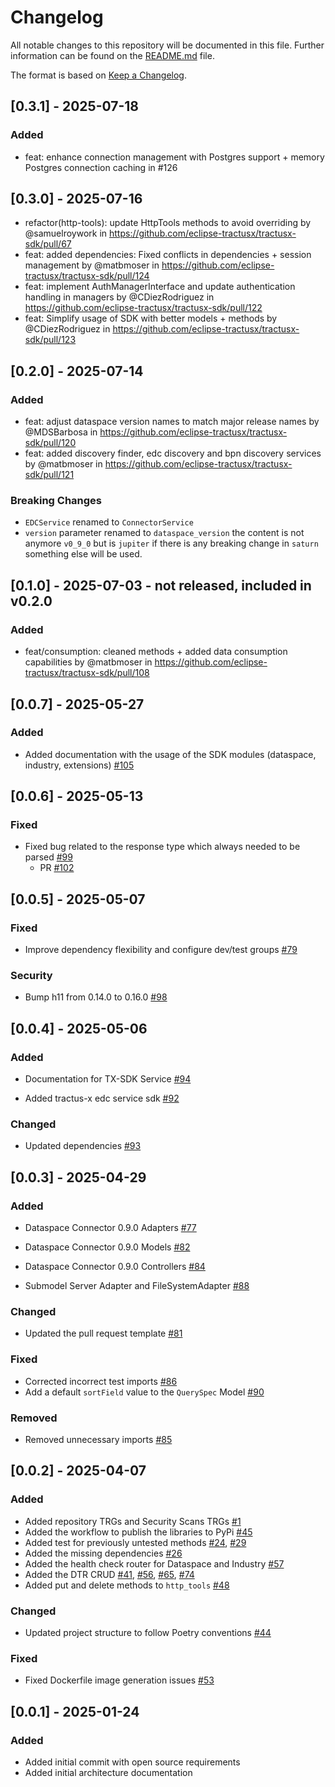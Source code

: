 # Changelog

All notable changes to this repository will be documented in this file.
Further information can be found on the [README.md](README.md) file.

The format is based on [Keep a Changelog](https://keepachangelog.com/en/1.0.0/).

## [0.3.1] - 2025-07-18

 ### Added

 - feat: enhance connection management with Postgres support + memory Postgres connection caching in #126

## [0.3.0] - 2025-07-16

- refactor(http-tools): update HttpTools methods to  avoid overriding by @samuelroywork in https://github.com/eclipse-tractusx/tractusx-sdk/pull/67
- feat: added dependencies: Fixed conflicts in dependencies + session management by @matbmoser in https://github.com/eclipse-tractusx/tractusx-sdk/pull/124
- feat: implement AuthManagerInterface and update authentication handling in managers by @CDiezRodriguez in https://github.com/eclipse-tractusx/tractusx-sdk/pull/122
- feat: Simplify usage of SDK with better models + methods by @CDiezRodriguez in https://github.com/eclipse-tractusx/tractusx-sdk/pull/123

## [0.2.0] - 2025-07-14

### Added

- feat: adjust dataspace version names to match major release names by @MDSBarbosa in https://github.com/eclipse-tractusx/tractusx-sdk/pull/120
- feat: added discovery finder, edc discovery and bpn discovery services by @matbmoser in https://github.com/eclipse-tractusx/tractusx-sdk/pull/121

### Breaking Changes

- `EDCService` renamed to `ConnectorService`
- `version` parameter renamed to `dataspace_version` the content is not anymore `v0_9_0` but is `jupiter` if there is any breaking change in `saturn` something else will be used.

## [0.1.0] - 2025-07-03 - not released, included in v0.2.0

### Added

- feat/consumption: cleaned methods + added data consumption capabilities by @matbmoser in https://github.com/eclipse-tractusx/tractusx-sdk/pull/108

## [0.0.7] - 2025-05-27

### Added

- Added documentation with the usage of the SDK modules (dataspace, industry, extensions) [#105](https://github.com/eclipse-tractusx/tractusx-sdk/pull/105)

## [0.0.6] - 2025-05-13

### Fixed

- Fixed bug related to the response type which always needed to be parsed [#99](https://github.com/eclipse-tractusx/tractusx-sdk/issues/99)
  - PR [#102](https://github.com/eclipse-tractusx/tractusx-sdk/pull/102)


## [0.0.5] - 2025-05-07

### Fixed

- Improve dependency flexibility and configure dev/test groups [#79](https://github.com/eclipse-tractusx/tractusx-sdk/pull/79)

### Security

- Bump h11 from 0.14.0 to 0.16.0 [#98](https://github.com/eclipse-tractusx/tractusx-sdk/pull/98)

## [0.0.4] - 2025-05-06

### Added

- Documentation for TX-SDK Service [#94](https://github.com/eclipse-tractusx/tractusx-sdk/pull/94)

- Added tractus-x edc service sdk [#92](https://github.com/eclipse-tractusx/tractusx-sdk/pull/92)

### Changed

- Updated dependencies [#93](https://github.com/eclipse-tractusx/tractusx-sdk/pull/93)

## [0.0.3] - 2025-04-29

### Added

- Dataspace Connector 0.9.0 Adapters [#77](https://github.com/eclipse-tractusx/tractusx-sdk/pull/77)
- Dataspace Connector 0.9.0 Models [#82](https://github.com/eclipse-tractusx/tractusx-sdk/pull/82)
- Dataspace Connector 0.9.0 Controllers [#84](https://github.com/eclipse-tractusx/tractusx-sdk/pull/84)

- Submodel Server Adapter and FileSystemAdapter [#88](https://github.com/eclipse-tractusx/tractusx-sdk/pull/88)

### Changed

- Updated the pull request template [#81](https://github.com/eclipse-tractusx/tractusx-sdk/pull/81)

### Fixed

- Corrected incorrect test imports [#86](https://github.com/eclipse-tractusx/tractusx-sdk/pull/86)
- Add a default `sortField` value to the `QuerySpec` Model [#90](https://github.com/eclipse-tractusx/tractusx-sdk/pull/90)

### Removed

- Removed unnecessary imports [#85](https://github.com/eclipse-tractusx/tractusx-sdk/pull/85)

## [0.0.2] - 2025-04-07

### Added

- Added repository TRGs and Security Scans TRGs [#1](https://github.com/eclipse-tractusx/tractusx-sdk/issues/1)
- Added the workflow to publish the libraries to PyPi [#45](https://github.com/eclipse-tractusx/tractusx-sdk/pull/45)
- Added test for previously untested methods [#24](https://github.com/eclipse-tractusx/tractusx-sdk/pull/24), [#29](https://github.com/eclipse-tractusx/industry-core-hub/issues/29)
- Added the missing dependencies [#26](https://github.com/eclipse-tractusx/tractusx-sdk/pull/26)
- Added the health check router for Dataspace and Industry [#57](https://github.com/eclipse-tractusx/tractusx-sdk/issues/57)
- Added the DTR CRUD [#41](https://github.com/eclipse-tractusx/tractusx-sdk/pull/41), [#56](https://github.com/eclipse-tractusx/tractusx-sdk/pull/56), [#65](https://github.com/eclipse-tractusx/tractusx-sdk/pull/65), [#74](https://github.com/eclipse-tractusx/tractusx-sdk/pull/74)
- Added put and delete methods to `http_tools` [#48](https://github.com/eclipse-tractusx/tractusx-sdk/pull/48)

### Changed

- Updated project structure to follow Poetry conventions [#44](https://github.com/eclipse-tractusx/tractusx-sdk/pull/44)

### Fixed

- Fixed Dockerfile image generation issues [#53](https://github.com/eclipse-tractusx/tractusx-sdk/issues/53)

## [0.0.1] - 2025-01-24

### Added

- Added initial commit with open source requirements
- Added initial architecture documentation
